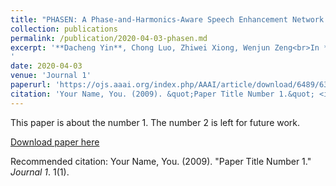 ```yaml
---
title: "PHASEN: A Phase-and-Harmonics-Aware Speech Enhancement Network."
collection: publications
permalink: /publication/2020-04-03-phasen.md
excerpt: '**Dacheng Yin**, Chong Luo, Zhiwei Xiong, Wenjun Zeng<br>In *The Thirty-Fourth AAAI Conference on Artificial Intelligence (**AAAI-2020**)*.
'
date: 2020-04-03
venue: 'Journal 1'
paperurl: 'https://ojs.aaai.org/index.php/AAAI/article/download/6489/6345'
citation: 'Your Name, You. (2009). &quot;Paper Title Number 1.&quot; <i>Journal 1</i>. 1(1).'
---
```

This paper is about the number 1. The number 2 is left for future work.

[Download paper here](https://ojs.aaai.org/index.php/AAAI/article/download/6489/6345)

Recommended citation: Your Name, You. (2009). "Paper Title Number 1." <i>Journal 1</i>. 1(1).